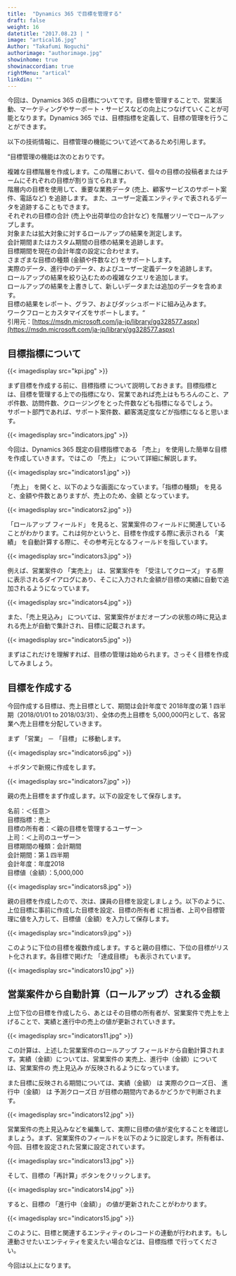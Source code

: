 ```yaml
---
title:  "Dynamics 365 で目標を管理する"
draft: false
weight: 16
datetitle: "2017.08.23 | "
image: "artical16.jpg"
Author: "Takafumi Noguchi"
authorimage: "authorimage.jpg"
showinhome: true
showinaccordian: true
rightMenu: "artical"
linkdin: ""
---
```

<!-- Intro  -->
今回は、Dynamics 365 の目標についてです。目標を管理することで、営業活動、マーケティングやサーポート・サービスなどの向上につなげていくことが可能となります。Dynamics 365 では、目標指標を定義して、目標の管理を行うことができます。

以下の技術情報に、目標管理の機能について述べてあるため引用します。

<!-- QuateBox -->
“目標管理の機能は次のとおりです。

複雑な目標階層を作成します。この階層において、個々の目標の投稿者またはチームにそれぞれの目標が割り当てられます。     
階層内の目標を使用して、重要な業務データ (売上、顧客サービスのサポート案件、電話など) を追跡します。 また、ユーザー定義エンティティで表されるデータを追跡することもできます。      
それぞれの目標の合計 (売上や出荷単位の合計など) を階層ツリーでロールアップします。     
対象または拡大対象に対するロールアップの結果を測定します。    
会計期間またはカスタム期間の目標の結果を追跡します。    
目標期間を現在の会計年度の設定に合わせます。     
さまざまな目標の種類 (金額や件数など) をサポートします。     
実際のデータ、進行中のデータ、およびユーザー定義データを追跡します。    
ロールアップの結果を絞り込むための複雑なクエリを追加します。    
ロールアップの結果を上書きして、新しいデータまたは追加のデータを含めます。    
目標の結果をレポート、グラフ、およびダッシュボードに組み込みます。     
ワークフローとカスタマイズをサポートします。“    
引用元：[https://msdn.microsoft.com/ja-jp/library/gg328577.aspx](https://msdn.microsoft.com/ja-jp/library/gg328577.aspx)


## 目標指標について
<!-- Image= kpi.jpg -->
{{< imagedisplay src="kpi.jpg" >}}

まず目標を作成する前に、目標指標 について説明しておきます。目標指標とは、目標を管理する上での指標になり、営業であれば売上はもちろんのこと、アポ件数、訪問件数、クロージングをとった件数なども指標になるでしょう。      
サポート部門であれば、サポート案件数、顧客満足度などが指標になると思います。
<!-- Image= indicators.jpg -->
{{< imagedisplay src="indicators.jpg" >}}

今回は、Dynamics 365 既定の目標指標である 「売上」 を使用した簡単な目標を作成していきます。ではこの 「売上」 について詳細に解説します。
<!-- Image= indicators1.jpg -->
{{< imagedisplay src="indicators1.jpg" >}}

「売上」 を開くと、以下のような画面になっています。「指標の種類」 を見ると、金額や件数とありますが、売上のため、金額 となっています。
<!-- Image= indicators2.jpg -->
{{< imagedisplay src="indicators2.jpg" >}}

「ロールアップ フィールド」 を見ると、営業案件のフィールドに関連していることがわかります。これは何かというと、目標を作成する際に表示される 「実績」 を自動計算する際に、その参考元となるフィールドを指しています。
<!-- Image= indicators3.jpg -->
{{< imagedisplay src="indicators3.jpg" >}}

例えば、営業案件の 「実売上」 は、営業案件を 「受注してクローズ」 する際に表示されるダイアログにあり、そこに入力された金額が目標の実績に自動で追加されるようになっています。
<!-- Image= indicators4.jpg -->
{{< imagedisplay src="indicators4.jpg" >}}

また、「売上見込み」 については、営業案件がまだオープンの状態の時に見込まれる売上が自動で集計され、目標に記載されます。
<!-- Image= indicators5.jpg -->
{{< imagedisplay src="indicators5.jpg" >}}

まずはこれだけを理解すれば、目標の管理は始められます。さっそく目標を作成してみましょう。

## 目標を作成する
今回作成する目標は、売上目標として、期間は会計年度で 2018年度の第 1 四半期（2018/01/01 to 2018/03/31）、全体の売上目標を 5,000,000円として、各営業へ売上目標を分配していきます。

まず 「営業」 － 「目標」 に移動します。
<!-- Image= indicators6.jpg -->
{{< imagedisplay src="indicators6.jpg" >}}

＋ボタンで新規に作成をします。
<!-- Image= indicators7.jpg -->
{{< imagedisplay src="indicators7.jpg" >}}

親の売上目標をまず作成します。以下の設定をして保存します。   

名前：＜任意＞     
目標指標：売上     
目標の所有者：＜親の目標を管理するユーザー＞    
上司：＜上司のユーザー＞    
目標期間の種類：会計期間   
会計期間：第１四半期    
会計年度：年度2018    
目標値（金額）：5,000,000    
<!-- Image= indicators8.jpg -->
{{< imagedisplay src="indicators8.jpg" >}}

親の目標を作成したので、次は、課員の目標を設定しましょう。以下のように、上位目標に事前に作成した目標を設定、目標の所有者 に担当者、上司や目標管理に値を入力して、目標値（金額）を入力して保存します。
<!-- Image= indicators9.jpg -->
{{< imagedisplay src="indicators9.jpg" >}}

このように下位の目標を複数作成します。すると親の目標に、下位の目標がリスト化されます。各目標で掲げた 「達成目標」 も表示されています。
<!-- Image= indicators10.jpg -->
{{< imagedisplay src="indicators10.jpg" >}}

## 営業案件から自動計算（ロールアップ）される金額
上位下位の目標を作成したら、あとはその目標の所有者が、営業案件で売上を上げることで、実績と進行中の売上の値が更新されていきます。
<!-- Image= indicators11.jpg -->
{{< imagedisplay src="indicators11.jpg" >}}

この計算は、上述した営業案件のロールアップ フィールドから自動計算されます。実績（金額）については、営業案件の 実売上、進行中（金額）については、営業案件の 売上見込み が反映されるようになっています。

また目標に反映される期間については、実績（金額） は 実際のクローズ日、 進行中（金額） は 予測クローズ日  が目標の期間内であるかどうかで判断されます。
<!-- Image= indicators12.jpg -->
{{< imagedisplay src="indicators12.jpg" >}}

営業案件の売上見込みなどを編集して、実際に目標の値が変化することを確認しましょう。まず、営業案件のフィールドを以下のように設定します。所有者は、今回、目標を設定された営業に設定されています。
<!-- Image= indicators13.jpg -->
{{< imagedisplay src="indicators13.jpg" >}}

そして、目標の「再計算」ボタンをクリックします。
<!-- Image= indicators14.jpg -->
{{< imagedisplay src="indicators14.jpg" >}}

すると、目標の 「進行中（金額）」 の値が更新されたことがわかります。
<!-- Image= indicators15.jpg -->
{{< imagedisplay src="indicators15.jpg" >}}

このように、目標と関連するエンティティのレコードの連動が行われます。もし連動させたいエンティティを変えたい場合などは、目標指標 で行ってください。

今回は以上になります。